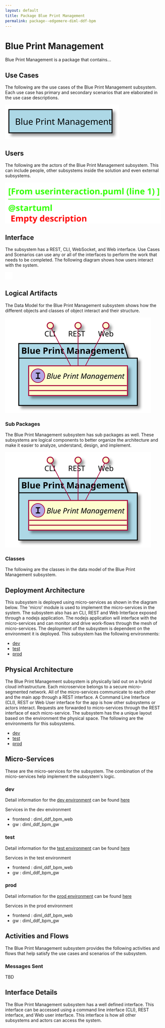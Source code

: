 ```yaml
---
layout: default
title: Package Blue Print Management
permalink: package--edgemere-diml-ddf-bpm
---
```

# Blue Print Management

Blue Print Management is a package that contains...



## Use Cases

The following are the use cases of the Blue Print Management subsystem. Each use case has primary and secondary scenarios
that are elaborated in the use case descriptions.



![UseCase Diagram](./usecases.svg)

## Users

The following are the actors of the Blue Print Management subsystem. This can include people, other subsystems 
inside the solution and even external subsystems. 



![User Interaction](./userinteraction.svg)

## Interface

The subsystem has a REST, CLI, WebSocket, and Web interface. Use Cases and Scenarios can use any or all
of the interfaces to perform the work that needs to be completed. The following  diagram shows how
users interact with the system.

![Scenario Mappings Diagram](./scenariomapping.svg)



## Logical Artifacts

The Data Model for the  Blue Print Management subsystem shows how the different objects and classes of object interact
and their structure.

![Sub Package Diagram](./subpackage.svg)

### Sub Packages

The Blue Print Management subsystem has sub packages as well. These subsystems are logical components to better
organize the architecture and make it easier to analyze, understand, design, and implement.



![Logical Diagram](./logical.svg)

### Classes

The following are the classes in the data model of the Blue Print Management subsystem.




## Deployment Architecture

This subsystem is deployed using micro-services as shown in the diagram below. The 'micro' module is
used to implement the micro-services in the system. The subsystem also has an CLI, REST and Web Interface
exposed through a nodejs application. The nodejs application will interface with the micro-services and
can monitor and drive work-flows through the mesh of micro-services. The deployment of the subsystem is 
dependent on the environment it is deployed. This subsystem has the following environments:
* [dev](environment--edgemere-diml-ddf-bpm-dev)
* [test](environment--edgemere-diml-ddf-bpm-test)
* [prod](environment--edgemere-diml-ddf-bpm-prod)



## Physical Architecture

The Blue Print Management subsystem is physically laid out on a hybrid cloud infrastructure. Each microservice belongs
to a secure micro-segmented network. All of the micro-services communicate to each other and the main app through a
REST interface. A Command Line Interface (CLI), REST or Web User interface for the app is how other subsystems or actors 
interact. Requests are forwarded to micro-services through the REST interface of each micro-service. The subsystem has
the a unique layout based on the environment the physical space. The following are the environments for this
subsystems.
* [dev](environment--edgemere-diml-ddf-bpm-dev)
* [test](environment--edgemere-diml-ddf-bpm-test)
* [prod](environment--edgemere-diml-ddf-bpm-prod)


## Micro-Services

These are the micro-services for the subsystem. The combination of the micro-services help implement
the subsystem's logic.


### dev

Detail information for the [dev environment](environment--edgemere-diml-ddf-bpm-dev)
can be found [here](environment--edgemere-diml-ddf-bpm-dev)

Services in the dev environment

* frontend : diml_ddf_bpm_web
* gw : diml_ddf_bpm_gw


### test

Detail information for the [test environment](environment--edgemere-diml-ddf-bpm-test)
can be found [here](environment--edgemere-diml-ddf-bpm-test)

Services in the test environment

* frontend : diml_ddf_bpm_web
* gw : diml_ddf_bpm_gw


### prod

Detail information for the [prod environment](environment--edgemere-diml-ddf-bpm-prod)
can be found [here](environment--edgemere-diml-ddf-bpm-prod)

Services in the prod environment

* frontend : diml_ddf_bpm_web
* gw : diml_ddf_bpm_gw


## Activities and Flows
The Blue Print Management subsystem provides the following activities and flows that help satisfy the use
cases and scenarios of the subsystem.




### Messages Sent

TBD

## Interface Details
The Blue Print Management subsystem has a well defined interface. This interface can be accessed using a
command line interface (CLI), REST interface, and Web user interface. This interface is how all other
subsystems and actors can access the system.


